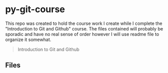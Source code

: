 # py-git-course
This repo was created to hold the course work I create while I
complete the "Introduction to Git and Github" course. The files
contained will probably be sporadic and have no real sense of
order however I will use readme file to organize it somewhat.
> Introduction to Git and Github


## Files
